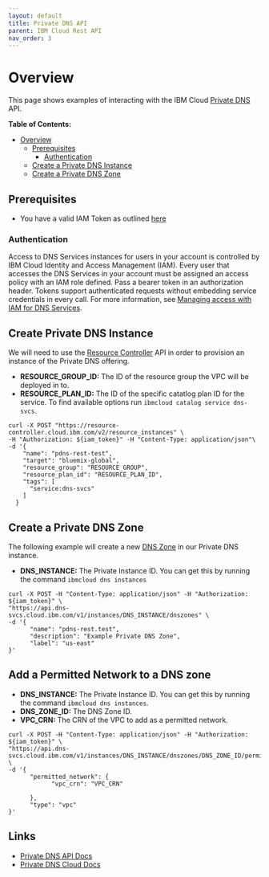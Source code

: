 ```yaml
---
layout: default
title: Private DNS API
parent: IBM Cloud Rest API
nav_order: 3
---
```


# Overview
This page shows examples of interacting with the IBM Cloud [Private DNS](https://cloud.ibm.com/apidocs/dns-svcs#introduction-to-dns-services-api) API.  

**Table of Contents:**
- [Overview](#overview)
  * [Prerequisites](#prerequisites)
    + [Authentication](#authentication)
  * [Create a Private DNS Instance](#create-private-dns-instance)
  * [Create a Private DNS Zone](#create-a-private-dns-zone)

## Prerequisites

 - You have a valid IAM Token as outlined [here](./index.md)

### Authentication

Access to DNS Services instances for users in your account is controlled by IBM Cloud Identity and Access Management (IAM). Every user that accesses the DNS Services in your account must be assigned an access policy with an IAM role defined. Pass a bearer token in an authorization header. Tokens support authenticated requests without embedding service credentials in every call. For more information, see [Managing access with IAM for DNS Services](https://cloud.ibm.com/docs/dns-svcs?topic=dns-svcs-iam).

## Create Private DNS Instance

We will need to use the [Resource Controller](https://cloud.ibm.com/apidocs/resource-controller/resource-controller) API in order to provision an instance of the Private DNS offering.

 - **RESOURCE_GROUP_ID:** The ID of the resource group the VPC will be deployed in to. 
 - **RESOURCE_PLAN_ID:** The ID of the specific catatlog plan ID for the service. To find available options run `ibmcloud catalog service dns-svcs`.

```shell
curl -X POST "https://resource-controller.cloud.ibm.com/v2/resource_instances" \
-H "Authorization: ${iam_token}" -H "Content-Type: application/json"\
-d '{
    "name": "pdns-rest-test",
    "target": "bluemix-global",
    "resource_group": "RESOURCE_GROUP",
    "resource_plan_id": "RESOURCE_PLAN_ID",
    "tags": [
      "service:dns-svcs"
    ]
  }

```

## Create a Private DNS Zone

The following example will create a new [DNS Zone](https://cloud.ibm.com/docs/dns-svcs?topic=dns-svcs-dns-concepts#what-is-zone) in our Private DNS instance.

 - **DNS_INSTANCE:** The Private Instance ID. You can get this by running the command `ibmcloud dns instances`

```shell
curl -X POST -H "Content-Type: application/json" -H "Authorization: ${iam_token}" \
"https://api.dns-svcs.cloud.ibm.com/v1/instances/DNS_INSTANCE/dnszones" \
-d '{
	  "name": "pdns-rest.test",
	  "description": "Example Private DNS Zone",
	  "label": "us-east"
}'
```

## Add a Permitted Network to a DNS zone

 - **DNS_INSTANCE:** The Private Instance ID. You can get this by running the command `ibmcloud dns instances`.
 - **DNS_ZONE_ID:** The DNS Zone ID. 
 - **VPC_CRN:** The CRN of the VPC to add as a permitted network. 

```shell
curl -X POST -H "Content-Type: application/json" -H "Authorization: ${iam_token}" \
"https://api.dns-svcs.cloud.ibm.com/v1/instances/DNS_INSTANCE/dnszones/DNS_ZONE_ID/permitted_networks" \
-d '{
	  "permitted_network": {
		    "vpc_crn": "VPC_CRN"
		
	  }, 
	  "type": "vpc"
}'
```

## Links
 - [Private DNS API Docs](https://cloud.ibm.com/apidocs/dns-svcs#introduction-to-dns-services-api)
 - [Private DNS Cloud Docs](https://cloud.ibm.com/docs/dns-svcs?topic=dns-svcs-about-dns-services)